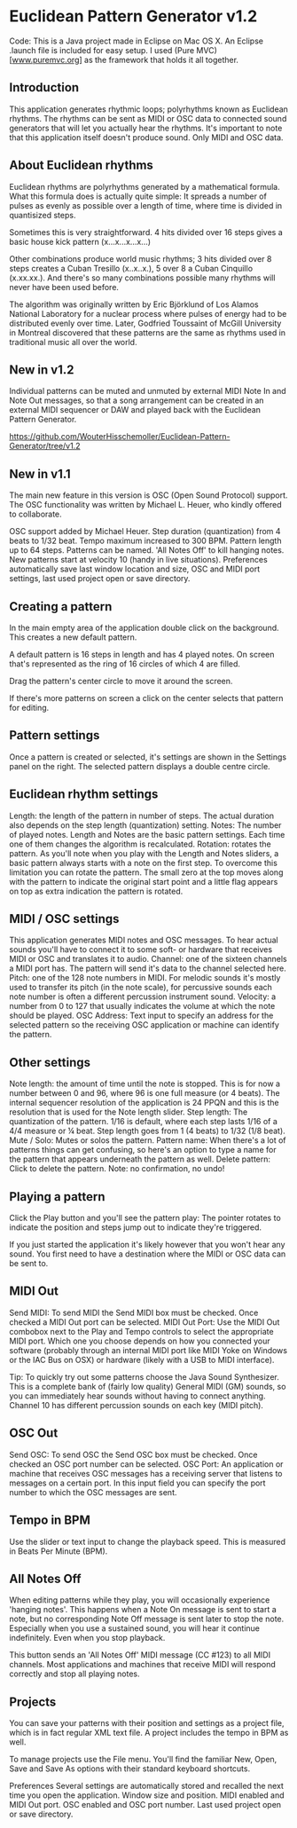 # Euclidean Pattern Generator v1.2

Code:
This is a Java project made in Eclipse on Mac OS X. An Eclipse .launch file is included for easy setup.
I used (Pure MVC)[www.puremvc.org] as the framework that holds it all together.


## Introduction
This application generates rhythmic loops; polyrhythms known as Euclidean rhythms. The rhythms can be sent as MIDI or OSC data to connected sound generators that will let you actually hear the rhythms. It's important to note that this application itself doesn't produce sound. Only MIDI and OSC data.


## About Euclidean rhythms
Euclidean rhythms are polyrhythms generated by a mathematical formula. What this formula does is actually quite simple: It spreads a number of pulses as evenly as possible over a length of time, where time is divided in quantisized steps.

Sometimes this is very straightforward. 4 hits divided over 16 steps gives a basic house kick pattern (x...x...x...x...)

Other combinations produce world music rhythms; 3 hits divided over 8 steps creates a Cuban Tresillo (x..x..x.), 5 over 8 a Cuban Cinquillo (x.xx.xx.). And there's so many combinations possible many rhythms will never have been used before.

The algorithm was originally written by Eric Björklund of Los Alamos National Laboratory for a nuclear process where pulses of energy had to be distributed evenly over time. Later, Godfried Toussaint of McGill University in Montreal discovered that these patterns are the same as rhythms used in traditional music all over the world.

## New in v1.2
Individual patterns can be muted and unmuted by external MIDI Note In and Note Out messages, so that a song arrangement can be created in an external MIDI sequencer or DAW and played back with the Euclidean Pattern Generator.

https://github.com/WouterHisschemoller/Euclidean-Pattern-Generator/tree/v1.2

## New in v1.1
The main new feature in this version is OSC (Open Sound Protocol) support. The OSC functionality was written by Michael L. Heuer, who kindly offered to collaborate.

OSC support added by Michael Heuer.
Step duration (quantization) from 4 beats to 1/32 beat.
Tempo maximum increased to 300 BPM.
Pattern length up to 64 steps.
Patterns can be named.
'All Notes Off' to kill hanging notes.
New patterns start at velocity 10 (handy in live situations).
Preferences automatically save last window location and size, OSC and MIDI port settings, last used project open or save directory.


## Creating a pattern
In the main empty area of the application double click on the background. This creates a new default pattern.

A default pattern is 16 steps in length and has 4 played notes. On screen that's represented as the ring of 16 circles of which 4 are filled.

Drag the pattern's center circle to move it around the screen.

If there's more patterns on screen a click on the center selects that pattern for editing.


## Pattern settings
Once a pattern is created or selected, it's settings are shown in the Settings panel on the right. The selected pattern displays a double centre circle.

## Euclidean rhythm settings
Length: the length of the pattern in number of steps. The actual duration also depends on the step length (quantization) setting.
Notes: The number of played notes. Length and Notes are the basic pattern settings. Each time one of them changes the algorithm is recalculated.
Rotation: rotates the pattern. As you'll note when you play with the Length and Notes sliders, a basic pattern always starts with a note on the first step. To overcome this limitation you can rotate the pattern. The small zero at the top moves along with the pattern to indicate the original start point and a little flag appears on top as extra indication the pattern is rotated.

## MIDI / OSC settings
This application generates MIDI notes and OSC messages. To hear actual sounds you'll have to connect it to some soft- or hardware that receives MIDI or OSC and translates it to audio.
Channel: one of the sixteen channels a MIDI port has. The pattern will send it's data to the channel selected here.
Pitch: one of the 128 note numbers in MIDI. For melodic sounds it's mostly used to transfer its pitch (in the note scale), for percussive sounds each note number is often a different percussion instrument sound.
Velocity: a number from 0 to 127 that usually indicates the volume at which the note should be played.
OSC Address: Text input to specify an address for the selected pattern so the receiving OSC application or machine can identify the pattern.

## Other settings
Note length: the amount of time until the note is stopped. This is for now a number between 0 and 96, where 96 is one full measure (or 4 beats). The internal sequencer resolution of the application is 24 PPQN and this is the resolution that is used for the Note length slider.
Step length: The quantization of the pattern. 1/16 is default, where each step lasts 1/16 of a 4/4 measure or ¼ beat. Step length goes from 1 (4 beats) to 1/32 (1/8 beat).
Mute / Solo: Mutes or solos the pattern.
Pattern name: When there's a lot of patterns things can get confusing, so here's an option to type a name for the pattern that appears underneath the pattern as well.
Delete pattern: Click to delete the pattern. Note: no confirmation, no undo!


## Playing a pattern
Click the Play button and you'll see the pattern play: The pointer rotates to indicate the position and steps jump out to indicate they're triggered.

If you just started the application it's likely however that you won't hear any sound. You first need to have a destination where the MIDI or OSC data can be sent to.

## MIDI Out
Send MIDI: To send MIDI the Send MIDI box must be checked. Once checked a MIDI Out port can be selected.
MIDI Out Port: Use the MIDI Out combobox next to the Play and Tempo controls to select the appropriate MIDI port. Which one you choose depends on how you connected your software (probably through an internal MIDI port like MIDI Yoke on Windows or the IAC Bus on OSX) or hardware (likely with a USB to MIDI interface). 

Tip: To quickly try out some patterns choose the Java Sound Synthesizer. This is a complete bank of (fairly low quality) General MIDI (GM) sounds, so you can immediately hear sounds without having to connect anything. Channel 10 has different percussion sounds on each key (MIDI pitch).

## OSC Out
Send OSC: To send OSC the Send OSC box must be checked. Once checked an OSC port number can be selected.
OSC Port: An application or machine that receives OSC messages has a receiving server that listens to messages on a certain port. In this input field you can specify the port number to which the OSC messages are sent.

## Tempo in BPM
Use the slider or text input to change the playback speed. This is measured in Beats Per Minute (BPM).

## All Notes Off
When editing patterns while they play, you will occasionally experience 'hanging notes'. This happens when a Note On message is sent to start a note, but no corresponding Note Off message is sent later to stop the note. Especially when you use a sustained sound, you will hear it continue indefinitely. Even when you stop playback.

This button sends an 'All Notes Off' MIDI message (CC #123) to all MIDI channels. Most applications and machines that receive MIDI will respond correctly and stop all playing notes.


## Projects
You can save your patterns with their position and settings as a project file, which is in fact regular XML text file. A project includes the tempo in BPM as well.

To manage projects use the File menu. You'll find the familiar New, Open, Save and Save As options with their standard keyboard shortcuts.


Preferences
Several settings are automatically stored and recalled the next time you open the application.
Window size and position.
MIDI enabled and MIDI Out port.
OSC enabled and OSC port number.
Last used project open or save directory.
